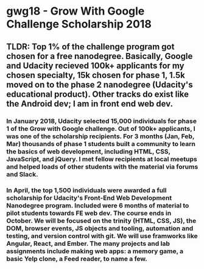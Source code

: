 # gwg18 - Grow With Google Challenge Scholarship 2018

## TLDR: Top 1% of the challenge program got chosen for a free nanodegree. Basically, Google and Udacity recieved 100k+ applicants for my chosen specialty, 15k chosen for phase 1, 1.5k moved on to the phase 2 nanodegree (Udacity's educational product). Other tracks do exist like the Android dev; I am in front end web dev.

### In January 2018, Udacity selected 15,000 individuals for phase 1 of the Grow with Google challenge. Out of 100k+ applicants, I was one of the scholarship recipients. For 3 months (Jan, Feb, Mar) thousands of phase 1 students built a community to learn the basics of web development, including HTML, CSS, JavaScript, and jQuery. I met fellow recipients at local meetups and helped loads of other students with the material via forums and Slack.

### In April, the top 1,500 individuals were awarded a full scholarship for Udacity's Front-End Web Development Nanodegree program. Included were 6 months of material to pilot students towards FE web dev. The course ends in October. We will be focused on the trinity (HTML, CSS, JS), the DOM, browser events, JS objects and tooling, automation and testing, and version control with git. We will use framworks like Angular, React, and Ember. The many projects and lab assignments include making web apps: a memory game, a basic Yelp clone, a Feed reader, to name a few. 
